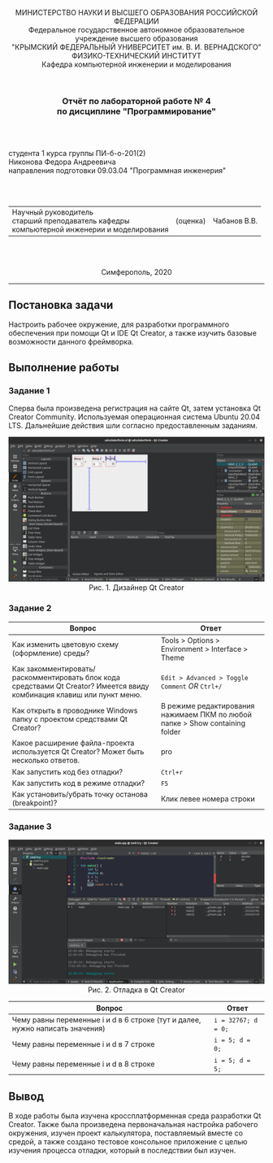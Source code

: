 <p align="center">МИНИСТЕРСТВО НАУКИ  И ВЫСШЕГО ОБРАЗОВАНИЯ РОССИЙСКОЙ ФЕДЕРАЦИИ<br>
Федеральное государственное автономное образовательное учреждение высшего образования<br>
"КРЫМСКИЙ ФЕДЕРАЛЬНЫЙ УНИВЕРСИТЕТ им. В. И. ВЕРНАДСКОГО"<br>
ФИЗИКО-ТЕХНИЧЕСКИЙ ИНСТИТУТ<br>
Кафедра компьютерной инженерии и моделирования</p>
<br>
<h3 align="center">Отчёт по лабораторной работе № 4<br> по дисциплине "Программирование"</h3>
<br><br>
<p>студента 1 курса группы ПИ-б-о-201(2)<br>
Никонова Федора Андреевича<br>
направления подготовки 09.03.04 "Программная инженерия"</p>
<br><br>
<table>
<tr><td>Научный руководитель<br> старший преподаватель кафедры<br> компьютерной инженерии и моделирования</td>
<td>(оценка)</td>
<td>Чабанов В.В.</td>
</tr>
</table>
<br><br>
<p align="center">Симферополь, 2020</p>
<hr>

## Постановка задачи

Настроить рабочее окружение, для разработки программного обеспечения при помощи Qt и IDE Qt Creator, а также изучить базовые возможности данного фреймворка.

## Выполнение работы

### Задание 1

Сперва была произведена регистрация на сайте Qt, затем установка Qt Creator Community. Используемая операционная система Ubuntu 20.04 LTS. Дальнейшие действия шли согласно предоставленным заданиям.

<p align="center">
<img src="images/1.png"><br>
Рис. 1. Дизайнер Qt Creator
</p>

### Задание 2

| Вопрос | Ответ |
| ------ | ----- |
| Как изменить цветовую схему (оформление) среды? | Tools > Options > Environment > Interface > Theme |
| Как закомментировать/раскомментировать блок кода средствами Qt Creator? Имеется ввиду комбинация клавиш или пункт меню. | `Edit > Advanced > Toggle Comment` _OR_ `Ctrl+/` |
| Как открыть в проводнике Windows папку с проектом средствами Qt Creator? | В режиме редактирования нажимаем ПКМ по любой папке > Show containing folder |
| Какое расширение файла-проекта используется Qt Creator? Может быть несколько ответов. | pro |
| Как запустить код без отладки? | `Ctrl+r` |
| Как запустить код в режиме отладки? | `F5` |
| Как установить/убрать точку останова (breakpoint)? | Клик левее номера строки |

### Задание 3

<p align="center">
<img src="images/3.png"><br>
Рис. 2. Отладка в Qt Creator
</p>

| Вопрос | Ответ |
| ------ | ----- |
| Чему равны переменные i и d в 6 строке (тут и далее, нужно написать значения) | `i = 32767; d = 0;` |
| Чему равны переменные i и d в 7 строке | `i = 5; d = 0;` |
| Чему равны переменные i и d в 8 строке | `i = 5; d = 5;` |

## Вывод

В ходе работы была изучена кроссплатформенная среда разработки Qt Creator. Также была произведена первоначальная настройка рабочего окружения, изучен проект калькулятора, поставляемый вместе со средой, а также создано тестовое консольное приложение с целью изучения процесса отладки, который в последствии был изучен.